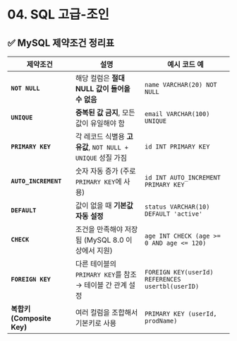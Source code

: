 # 04. SQL 고급-조인



## ✅ MySQL 제약조건 정리표
| 제약조건                    | 설명                                           | 예시 코드 예                                          |
| ----------------------- | -------------------------------------------- | ------------------------------------------------ |
| **`NOT NULL`**          | 해당 컬럼은 **절대 NULL 값이 들어올 수 없음**               | `name VARCHAR(20) NOT NULL`                      |
| **`UNIQUE`**            | **중복된 값 금지**, 모든 값이 유일해야 함                   | `email VARCHAR(100) UNIQUE`                      |
| **`PRIMARY KEY`**       | 각 레코드 식별용 **고유값**, `NOT NULL + UNIQUE` 성질 가짐 | `id INT PRIMARY KEY`                             |
| **`AUTO_INCREMENT`**    | 숫자 자동 증가 (주로 `PRIMARY KEY`에 사용)              | `id INT AUTO_INCREMENT PRIMARY KEY`              |
| **`DEFAULT`**           | 값이 없을 때 **기본값 자동 설정**                        | `status VARCHAR(10) DEFAULT 'active'`            |
| **`CHECK`**             | 조건을 만족해야 저장됨 (MySQL 8.0 이상에서 지원)             | `age INT CHECK (age >= 0 AND age <= 120)`        |
| **`FOREIGN KEY`**       | 다른 테이블의 `PRIMARY KEY`를 참조 → 테이블 간 관계 설정      | `FOREIGN KEY(userId) REFERENCES usertbl(userID)` |
| **복합키 (Composite Key)** | 여러 컬럼을 조합해서 기본키로 사용                          | `PRIMARY KEY (userId, prodName)`                 |
